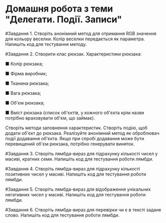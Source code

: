 # Домашня робота з теми "Делегати. Події. Записи"

#Завдання 1.
Створіть анонімний метод для отримання RGB значення для кольору веселки. Колір веселки передається як
параметра. Напишіть код для тестування методу.

#Завдання 2.
Створити клас рюкзак. Характеристики рюкзака:

■ Колір рюкзака;

■ Фірма виробник;

■ Тканина рюкзака;

■ Вага рюкзака;

■ Об'єм рюкзака;

■ Вміст рюкзака (список об'єктів, у кожного
об'єкта крім назви потрібно враховувати об'єм, що займає).

Створіть методи заповнення характеристик.
Створіть подію, щоб додати об'єкт до рюкзака.
Реалізуйте анонімний метод як оброблювач
події додавання об'єкта. Якщо при спробі додавання може бути перевищений об'єм рюкзака, потрібно
генерувати виняток.

#Завдання 3.
Створіть лямбда-вираз для підрахунку кількості чисел у масиві, кратних семи. Напишіть код для
тестування роботи лямбди.

#Завдання 4.
Створіть лямбда-вираз для підрахунку кількості позитивних чисел у масиві. Напишіть код для
тестування роботи лямбди.

#Завдання 5.
Створіть лямбда-вираз для відображення унікальних негативних чисел у масиві. Напишіть код
для тестування роботи лямбди.

#Завдання 6.
Створіть лямбда-вираз для перевірки чи є в
тексті задане слово. Напишіть код для тестування
роботи лямбди.

